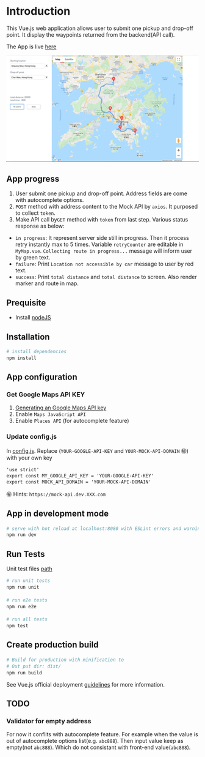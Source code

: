

# Introduction

This Vue.js web application allows user to submit one pickup and drop-off point. It display the waypoints returned from the backend(API call).​

The App is live [here](http://haha-shop.s3-website.us-east-2.amazonaws.com)

![enter image description here](src/assets/screen-capture.png)

## App progress
1.  User submit one pickup and drop-off point. Address fields are come with autocomplete options.
2. `POST` method with address content to the Mock API by `axios`. It purposed to collect `token`.
3. Make API call by`GET` method with `token` from last step. Various status response as below:
  - `in progress`: It represent server side still in progress. Then it process retry instantly max to 5 times. Variable `retryCounter` are editable in `MyMap.vue`. `Collecting route in progress...` message will inform user by green text.
  - `failure`: Print `Location not accessible by car` message to user by red text.
  - `success`: Print `total distance` and `total distance` to screen. Also render marker and route in map.

## Prequisite
- Install [nodeJS]([https://nodejs.org/en/download/](https://nodejs.org/en/download/))
## Installation
``` bash
# install dependencies
npm install
```
## App configuration
### Get Google Maps API KEY
1. [Generating an Google Maps API key](https://developers.google.com/maps/documentation/javascript/get-api-key)
2. Enable `Maps JavaScript API`
3. Enable `Places API` (for autocomplete feature)

### Update config.js
In [config.js](config/config.js). Replace (`YOUR-GOOGLE-API-KEY` and `YOUR-MOCK-API-DOMAIN` ㊙️) with your own key
```
'use strict'
export const MY_GOOGLE_API_KEY = 'YOUR-GOOGLE-API-KEY'
export const MOCK_API_DOMAIN = 'YOUR-MOCK-API-DOMAIN'
```
㊙️ Hints: `https://mock-api.dev.XXX.com`
## App in development mode
``` bash
# serve with hot reload at localhost:8080 with ESLint errors and warnings
npm run dev
```
## Run Tests
Unit test files [path](test/unit/specs/)
``` bash
# run unit tests
npm run unit

# run e2e tests
npm run e2e

# run all tests
npm test
```
## Create production build
``` bash
# Build for production with minification to
# Out put dir: dist/
npm run build
```
See Vue.js official deployment [guidelines](https://cli.vuejs.org/guide/deployment.html) for more information.


## TODO
### Validator for empty address
For now it conflits with autocomplete feature. For example when the value is out of autocomplete options list(e.g. `abc888`). Then input value keep as empty(not `abc888`). Which do not consistant with front-end value(`abc888`).
